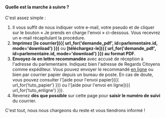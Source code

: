 #### Quelle est la marche à suivre ?

C'est assez simple :

1. Il vous suffit de nous indiquer votre e-mail, votre pseudo et de cliquer sur le bouton « Je prends en charge l'envoi » ci-dessous. Vous recevrez un e-mail récapitulant la procédure.
2. **Imprimez [le courrier]({{ url_for('demande_pdf', id=parlementaire.id, mode='download') }})** ou **[téléchargez-le]({{ url_for('demande_pdf', id=parlementaire.id, mode='download') }}) au format PDF**.
3. **Envoyez-le en lettre recommandée** avec accusé de réception à l'adresse du parlementaire. Indiquez bien l'adresse de Regards Citoyens comme expéditeur. Vous pouvez envoyer le recommandé [en ligne](https://boutique.laposte.fr/envoi-de-courrier-en-ligne/lettre-recommandee-en-ligne?) ou bien par courrier papier depuis un bureau de poste. En cas de doute, vous pouvez consulter l'[aide pour l'envoi papier]({{ url_for('tuto_papier') }}) ou l'[aide pour l'envoi en ligne]({{ url_for('tuto_enligne') }}).
4. Revenez **dès que possible** sur cette page pour **saisir le numéro de suivi** du courrier.

C'est tout, nous nous chargeons du reste et vous tiendrons informé !
